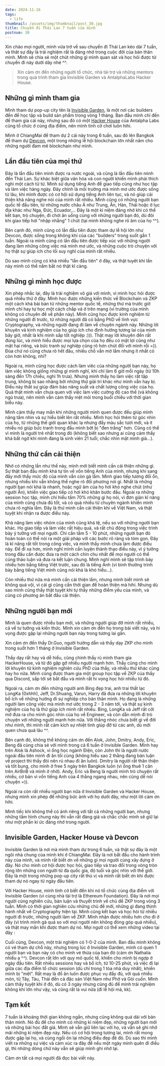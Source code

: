 ```yaml
---
date: 2024-11-16
tags:
  - life
thumbnail: /assets/img/thumbnail/post_30.jpg
title: Chuyến đi Thái Lan 7 tuần của mình
postnum: 30
---
```

Xin chào mọi người, mình vừa trở về sau chuyến đi Thái Lan kéo dài 7 tuần, và thât sự đây là trải nghiệm rất là đáng nhớ trong cuộc đời của bản thân mình. Mình sẽ chia sẻ một chút những gì mình quan sát và học hỏi được từ chuyến đi này dưới dây nhé ^^.

> Xin cảm ơn đến những người tổ chức, nhà tài trợ và những mentors trong quá trình tham gia Invisible Garden và AntalphaLabs Hacker House.

## Những gì mình tham gia

Mình tham dự pop-up city tên là [Invisible Garden](https://invisible.garden/), là một nơi các builders đến để học tập và build sản phẩm trong vòng 1 tháng. Ban đầu mình chỉ đến để tham gia cái này, nhưng sau đó có một [Hacker House](https://labs.antalpha.com/hackerhouse/new-chiangmai/) của Antalpha Labs cũng tổ chức ở cùng địa điểm, nên mình tình cờ chơi luôn hihi.

Mình ở ChiangMai để tham dự 2 cái này trong 6 tuần, sau đó lên Bangkok để tham dự [Devcon](https://devcon.org/en/), một trong những lễ hội blockchain lớn nhất năm cho những người đam mê blockchain như mình.

## Lần đầu tiên của mọi thứ

Đây là lần đầu tiên mình được ra nước ngoài, và cũng là lần đầu tiên mình đến Thái Lan. Sự khác biệt giữa văn hóa và con người khiến mình phải thích nghi một cách từ từ. Mình sử dụng tiếng Anh để giao tiếp cũng như học tập và làm việc hàng ngày. Đây chính là môi trường mà mình mơ ước được sống từ lâu, khi mình được có cơ hội sử dụng tiếng Anh liên tục, và nó giúp cải thiện khả năng nghe nói của mình rất nhiều. Mình cũng có những người bạn quốc tế đầu tiên, từ những nước châu Á như Trung, Ấn, Hàn, Thái hoặc ở lục địa khác như Nga, Đức, Ecuador,... Đây là một kỉ niệm đáng nhớ khi có thể kết bạn, trò chuyện, đi chơi ăn uống cùng với những người bạn đó, dù đôi khi giao tiếp hơi "nhập nhằng" 1 chút (tại mình không nghe rõ âm của họ ^^). 

Bên cạnh đó, mình cũng có lần đầu tiên được tham dự lễ hội lớn như Devcon, được sống trong không khí của các "builders" trong suốt gần 1 tuần. Ngoài ra mình cũng có lần đầu tiên được tiếp xúc với những người đang làm những công việc mà mình mơ ước, và những cuộc trò chuyện với họ thật sự giúp ích cho lối suy nghĩ của mình rất nhiều.  

Dù sao mình cũng có khá nhiều "lần đầu tiên" ở đây, và thật tuyêt khi lần này mình có thể nắm bắt nó thật kĩ càng.

## Những gì mình học được

Xin phép nhắc lại, đây là trải nghiệm vô giá với mình, vì mình học hỏi được quá nhiều thứ ở đây. Mình học được những kiến thức về Blockchain và ZKP một cách khá bài bản từ những mentor quốc tế, những thứ mà trước giờ mình chỉ hay tự học một cách chắp vá ở trên mạng (vì trường của mình không có chuyên đề về phần này). Mình cũng học được kinh nghiệm từ những người đi trước, từ những người đã có bằng PhD về lĩnh vực Cryptography, và những người đang đi làm về chuyên ngành này. Những lời khuyên và kinh nghiệm của họ giúp ích cho định hướng tương lai của mình bây giờ, nhất là khi mình sắp tốt nghiệp :))). Thật may lời khuyên đến rất đúng lúc, và mình hiểu được mọi lựa chọn của họ đều có mặt lợi cũng như mặt hại riêng, và bức tranh sự nghiệp cũng rõ hơn chút đối với mình rồi =)). Đùa chứ nó cũng chưa rõ hết đâu, nhiều chỗ vẫn mờ lắm nhưng ít nhất có còn hơn không, nhỉ?

Ngoài ra, mình cũng học được cách làm viêc của những người bạn này, họ làm việc không giống những gì mình nghĩ, khi chỉ làm 6 giờ mỗi ngày (từ 10h sáng đến 17h chiều, nghỉ 1h trưa). Nhưng mình thấy họ làm việc rất tập trung, không bị sao nhãng bởi những thứ giải trí khác như mình vẫn hay bị. Điều này thât sự giúp đảm bảo năng suất và chất lượng công việc của họ. Quả thật mình vẫn chưa quen với việc làm việc cường độ cao thế (và không ngủ trưa), nên mình vẫn cảm thấy mệt mỏi trong buổi chiều với thời gian biểu này.

Mình cảm thấy may mắn khi những người mình quen được đều giúp mình nâng tầm nhìn và sự hiểu biết lên rất nhiều. Mình học hỏi thêm từ góc nhìn của họ, từ những thế giới quan khác lạ nhưng đầy màu sắc tươi mới, và ít nhiều nó giúp bức tranh trong đầu mình bớt bị "đen trắng" hơn. Cũng có thể vì mình là người trẻ nhất trong đó (không biết sao nhưng ai cũng cảm thấy khá bất ngờ khi mình đang là sinh viên 21 tuổi, chắc nhìn mặt mình già...). 

## Những thứ cần cải thiện

Nhờ có những lần như thế này, mình mới biết mình cần cải thiện những gì. Sự thật ban đầu mình khá tự tin về vốn tiếng Anh của mình, nhưng khi sang đây mới thấy mức độ của mình vẫn còn gà lắm. Mình giao tiếp tương đối ổn, nhưng nhiều khi vẫn không thể nghe rõ đối phương nói gì. Nhất là những người bạn nói khá là nhanh, hoặc ngữ âm của họ hơi khó nghe chút (như người Ấn), khiến việc giao tiếp có hơi khó khăn bước đầu. Ngoài ra những session học tập, mình chỉ hiểu tầm 70% những gì họ nói, vì đơn giản kĩ năng của mình cũng chưa đủ tốt, và có quá nhiều từ chuyên ngành khiến mình chưa rõ nghĩa lắm. Đây là thứ mình cần cải thiện khi về Việt Nam, và thật tuyệt khi nhận ra được điều này.

Khả năng làm việc nhóm của mình cũng khá tệ, nếu so với những người bạn khác. Họ giao tiếp và làm việc rất hiệu quả, và rất chủ động trong việc trình bày ý tưởng với mọi người. Chỉ cần tầm 5 - 10 phút, những người bạn đó hoàn toàn có thể nói ra một giải pháp với các bước rõ ràng và tóm gọn. Đây là kĩ năng rất tốt trong công việc, và mình thấy mình chưa làm được điều này. Để đi xa hơn, mình nghĩ mình cần luyện thành thạo điều này, vì ý tưởng trong đầu cần được đưa ra một cách chỉn chu nhất để mọi người có thể cùng thảo luận và đưa ra kết luận chung. Mình nghĩ mình sẽ tập trình bày nhiều hơn bằng tiếng Việt trước, sau đó là tiếng Anh (vì bình thường trình bày bằng tiếng Việt mình cũng nói khá là khó hiểu...).

Còn nhiều thứ nữa mà mình cần cải thiện lắm, nhưng mình biết mình sẽ không quá vội, vì cái gì cũng cần thời gian để hoàn thiện mà hihi. Nhưng dù sao mình cũng thấy thật tuyệt khi tự thấy những điểm yếu của mình, và cũng có phương án bắt đầu cải thiện.

## Những người bạn mới

Mình là quen được nhiều bạn mới, và những người giúp đỡ mình rất nhiều, cả về tư tưởng và kiến thức. Mình xin cảm ơn đến họ trong bài viết này, và hi vọng được gặp lại những người bạn này trong tương lai gần.

Xin cảm ơn đến thầy Dr.Guo, người hướng dẫn và thầy dạy ZKP cho mình trong suốt hơn 1 tháng ở Invisible Garden.

Thầy dạy rất hay và dễ hiểu, cũng chính thầy rủ mình tham gia HackerHouse, và từ đó gặp gỡ nhiều người mạnh hơn. Thầy cũng cho mình lời khuyên từ kinh nghiệm nghiên cứu PhD của thầy, và nhiều thứ khác cũng hay ho nữa. Mình cũng được tham gia một group học tập về ZKP của thầy qua Discord, sắp tới sẽ bắt đầu và mình rất hi vọng học hỏi nhiều từ đó.

Ngoài ra, cảm ơn đến những người anh Bing đẹp trai, anh trai thất lạc LongKa (0xhhh), Jeff, Dr.Shuang, Varun, Harry đã đưa ra những lời khuyên bổ ích về những hướng đi sự nghiệp cho bản thân mình. Họ đang là những người làm công việc mà mình mơ ước trong 2 - 3 năm tới, và thật sự kinh nghiệm của họ là thứ giúp ích mình rất nhiều. Bing, LongKa và Jeff rất cởi mở đưa ra cho mình góc nhìn của họ về Engineer, và còn dẫn mình đi trò chuyện với những người mạnh hơn nữa. Với thằng nhóc chưa biết gì về đời như mình, thì mình rất cảm kích sự nhiệt tình giúp đỡ từ các anh, dù mới quen chưa quá lâu ^^. 

Bên cạnh đó, không thể không cảm ơn đến Alok, John, Dmitry, Andy, Eric, Beng đã cùng chia sẻ với mình trong cả 6 tuần ở Invisible Garden. Mình hay trên Alok là Ashock, vì ổng học ngành Điện, còn John thì là người nước ngoài đầu tiên mình đi ăn tối cùng (không hiểu sao 2 thằng đang bàn luận về project thì thấy đói nên rủ nhau đi ăn luôn). Dmitry là người rất thân thiện và tốt bụng, cho mình ở free 5 ngày trên Bangkok luôn (vì ổng thuê 1 căn trên AirBnB và mình ở nhờ). Andy, Eric và Beng là người mình trò chuyện rất nhiều, cơ bản vì vốn tiếng Anh của 4 thằng ngang nhau, nên cũng dễ nói chuyện =)).

Ngoài ra còn rất nhiều người bạn nữa ở Invisible Garden và Hacker House, nhưng mình xin phép để những bức ảnh với họ dưới đây, như một lời cảm ơn hihi.

Mình tiếc khi không thể có ảnh riêng với tất cả những người bạn, nhưng những tấm hình chung này thì vẫn rất đáng giá và chắc chắc mình sẽ giữ lại như một phần kí ức đáng nhớ trong người.

## Invisible Garden, Hacker House và Devcon

Invisible Garden là nơi mà mình tham dự trong 6 tuần, và thật sự đây là một ngôi nhà chung
của mình khi ở ChiangMai. Đây là nơi bắt đầu cho hành trình này của mình, và mình rất biết ơn về những gì mọi người cùng xây dựng ở đây. Nó cho mình cơ hội được học hỏi, giao tiếp và trao đổi trong vòng tròn rộng lớn những con người từ đa quốc gia, độ tuổi và góc nhìn với thế giới. Đây là một trong những pop-up city rất thú vị và mình rất biết ơn khi được tham dự nó ngay từ ngày đầu tiên.

Với Hacker House, mình tình cờ biết đến khi nó tổ chức cùng địa điểm với Invisible Garden (vì cùng nhà tài trợ là Ethereum Foundation). Đây là nơi mọi người cùng nghiên cứu, bàn luận và thuyết trình về chủ đề ZKP trong vòng 3 tuần. Mình có thời gian nghiên cứu những chủ đề mới, những gì đang thịnh hành nhất về Cryptography hiện tại. Mình cũng kết bạn và học hỏi từ nhiều nguời đi trước, những người làm về ZKP. Mình nhận được nhiều hơn cho đi ở đây (vì trình mình gà quá so với mọi người nên không đóng góp quá nhiều), và thật may mắn khi được tham dự nó. Mọi ngườ có thể xem những video tại đây :

Cuối cùng, Devcon, một trải nghiệm có 1-0-2 của mình. Ban đầu mình không có vé tham dự chỗ này, nhưng trong lúc ở Invisible Garden, mình có quen 1 người bạn và bạn này có cho mình vé thừa của bạn đó (cảm ơn Nathalia nhiều ạ ^^). Devcon rất lớn với quy mô quốc tế, khiến cho mình bị ngợp ở ngày đầu tiên. Rất nhiều sessions hay và bổ ích, từ 10-25 phút, và việc đi lại giữa các địa điểm tổ chức session (dù chỉ trong 1 tòa nhà duy nhất), khiến mình bị "mệt". Rất may là đồ ăn luôn được phục vụ đầy đủ, với quá nhiều món, từ Tây, Tàu, Thái đến cả đặc sản Việt Nam như Phở và Gỏi cuốn. Mình cảm thấy tuyệt khi ở đó, dù có 3 ngày nhưng cũng đủ để mình trải nghiệm không khí lớn như vậy, và cũng rất là vui nữa (đi lễ hội mà, kk).

## Tạm kết

7 tuần là khoảng thời gian không ngắn, nhưng cũng không quá dài với bản thân mình. Nó đủ để cho mình có những kỉ niệm đẹp, những người bạn mới và những bài học đắt giá. Mình sẽ vẫn giữ liên lạc với họ, và vẫn sẽ ghi nhớ mãi những kỉ niệm đẹp này. Nếu có cơ hội trong tương lai, mình rất mong được gặp lại họ, và cùng ngồi ôn lại những điều đẹp đẽ đó. Dù sao thì mình viết ra những sự việc và cảm xúc ra đây để nếu một ngày mình quên đi điều gì, thì những dòng chữ này vẫn sẽ giúp mình ghi nhớ lại. 

Cảm ơn tất cả mọi người đã đọc bài viết này. 






